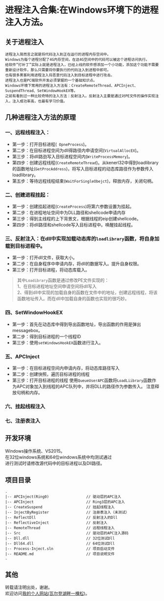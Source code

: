 # 进程注入合集:在Windows环境下的进程注入方法。  
## 关于进程注入
```    
进程注入简而言之就是将代码注入到正在运行的进程内存空间中。  
Windows为每个进程分配了4G内存空间，在这4G空间中的代码可以被这个进程访问执行。  
给软件“打补丁”实际上就是进程注入，已经上线的软件想添加一个小功能，添加这个功能不需要重新设计软件，那么只需要将你要执行的代码注入到进程中即可。  
也有很多黑客利用进程注入将恶意代码注入到目标进程中进行攻击。  
进程注入也是PC端软件开发必须掌握的一个基础知识点。
Windows环境下常用的进程注入方法有：CreateRemoteThread、APCInject、SuspendThread、SetWindowHookEX等。  
之前有看到过一种比较奇特的注入方法：反射注入。反射注入主要是通过对PE文件的操作实现注入，注入成功率高，也最有学习价值。  

```  
## 几种进程注入方法的原理  
### 一、远程线程注入：  
* 第一步：打开目标进程(` OpneProcess`)。  
* 第二步：在目标进程空间为dll得路径内申请空间(`VirtualAllocEX`)。    
* 第三步：将dll路劲写入目标进程空间内(`WriteProcessMemory`)。  
* 第四步：创建远程线程(`CreateRemoteThread`)。从kenerl32中得到loadlibrary的函数地址(`GetProcAddress`)，将写入目标进程的动态库路径作为参数传入loadlibrary。  
* 第五步：等待远程线程结束(`WaitForSingleObejct`)，释放内存，关闭句柄。

### 二、创建进程挂起：  
* 第一步：创建挂起进程(`CreateProcess`)将第六参数设置为挂起。
* 第二步：在进程地址空间中为DLL路径和shellcode申请内存
* 第三步：得到主线程的上下背景文，根据线程的eip创建shellcode。
* 第四步：将dll路径和shellcode写入目标进程中。唤醒挂起线程。

### 三、反射注入：在dll中实现加载动态库的`loadlibrary`函数，将自身加载到目标进程中。  
* 第一步：打开dll文件，获取大小。
* 第二步：在自身程序中申请内存，将dll的数据写入。提升自身权限。
* 第三步：打开目标进程，将动态库载入。   
  
> 其中`Loadibrary`函数是通过修改PE文件实现的：  
1、在目标进程地址空间申请空间将dll写入  
2、得到dll中实现的加载自身的函数在文件中的地址，创建远程线程，将该函数地址传入。而在dll中加载自身的函数也实现的很巧妙。

### 四、SetWindowHookEX  
* 第一步：首先在动态库中得到导出函数地址，导出函数的作用是弹出messagebox。
* 第二步：得到目标进程的一个线程ID
* 第三步：使用`setWindowsHookEX`函数进行注入。

### 五、APCInject  
* 第一步：在目标进程空间内申请内存，将动态库路径写入
* 第二步：创建快照，遍历目标进程的线程
* 第三步：打开目标进程的线程 使用`QueueUserAPC`函数将`LoadLiibrary`函数作为APC对象加入到线程的APC队列中，并将DLL的路径作为参数传入。
注意释放句柄和内存。

### 六、挂起线程注入
  
### 七、注册表注入  

## 开发环境  
Windows操作系统、VS2015。  
在32位windows系统和64位windows系统中均测试通过  
进行测试时请修改源代码中的目标进程以及Dll路径。

## 项目目录  
```
.
|-- APCInject(Ring0)                 // 驱动层的APC注入
|-- APCInject                        // Ring3层的APC注入
|-- CreateSuspend                    // 挂起线程注入
|-- InjectByRegister                 // 注册表注入（未测试）
|-- ReflectDll                       // 反射注入的Dll
|-- ReflectiveInject                 // 反射注入
|-- RemoteThread                     // 远程线程注入
|-- Src                              // 驱动层的APC注入源码
|-- Dll.dll                          // 32位测试Dll
|-- Dll64.dll                        // 64位测试Dll
|-- Process-Inject.sln               // 项目启动文件
|-- README.md                        // 项目说明文件
.
```
## 其他  
转载请注明出处，谢谢。  
欢迎访问[我的个人网站(瓦尔登湖畔一棵松)](http://suvllian.com)。
